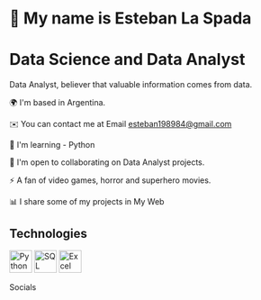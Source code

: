 # 👋 My name is Esteban La Spada

# Data Science and Data Analyst

Data Analyst, believer that valuable information comes from data.

🌍  I'm based in Argentina.

✉️  You can contact me at Email esteban198984@gmail.com

🧠  I'm learning - Python

🤝  I'm open to collaborating on Data Analyst projects.

⚡  A fan of video games, horror and superhero movies.

📊 I share some of my projects in My Web

## Technologies

<p align="left">
  <img src="https://github.com/user-attachments/assets/b5151497-bd7e-4d76-834f-df51a2c81c17" alt="Python" width="40" height="40"/>
  <img src="https://github.com/user-attachments/assets/dcbd18c6-945c-4a32-a987-b594e5a74824" alt="SQL Server" width="40" height="40"/>
  <img src="https://github.com/user-attachments/assets/80f9eb2d-2470-45aa-a667-cd29d3cca6f0" alt="Excel" width="40" height="40"/>
</p>




Socials

